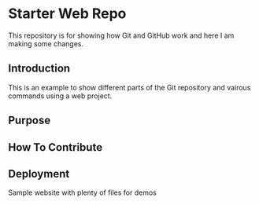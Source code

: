 # Starter Web Repo

This repository is for showing how Git and GitHub work and here I am making some changes.

## Introduction
This is an example to show different parts of the Git repository and vairous commands using a web project.

## Purpose

## How To Contribute

## Deployment

Sample website with plenty of files for demos